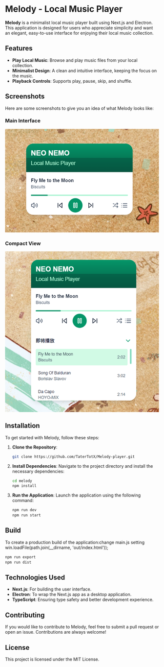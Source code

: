# Melody - Local Music Player

**Melody** is a minimalist local music player built using Next.js and Electron. This application is designed for users who appreciate simplicity and want an elegant, easy-to-use interface for enjoying their local music collection.

## Features
- **Play Local Music**: Browse and play music files from your local collection.
- **Minimalist Design**: A clean and intuitive interface, keeping the focus on the music.
- **Playback Controls**: Supports play, pause, skip, and shuffle.

## Screenshots
Here are some screenshots to give you an idea of what Melody looks like:

### Main Interface
![Main Interface](./Screenshot/Screenshot1.png)

### Compact View
![Compact View](./Screenshot/Screenshot2.png)

## Installation
To get started with Melody, follow these steps:

1. **Clone the Repository**:
   ```bash
   git clone https://github.com/TaterTotX/Melody-player.git
   ```

2. **Install Dependencies**:
   Navigate to the project directory and install the necessary dependencies:
   ```bash
   cd melody
   npm install
   ```

3. **Run the Application**:
   Launch the application using the following command:
   ```bash
   npm run dev
   npm run start
   ```

## Build
To create a production build of the application:change main.js setting win.loadFile(path.join(__dirname, 'out/index.html'));
```bash
npm run export
npm run dist
```

## Technologies Used
- **Next.js**: For building the user interface.
- **Electron**: To wrap the Next.js app as a desktop application.
- **TypeScript**: Ensuring type safety and better development experience.

## Contributing
If you would like to contribute to Melody, feel free to submit a pull request or open an issue. Contributions are always welcome!

## License
This project is licensed under the MIT License.

